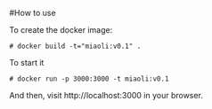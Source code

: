 #How to use

To create the docker image:

```
# docker build -t="miaoli:v0.1" .
```

To start it

```
# docker run -p 3000:3000 -t miaoli:v0.1
```

And then, visit http://localhost:3000 in your browser.
